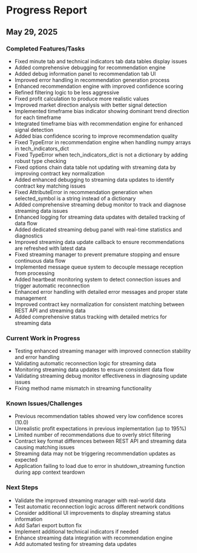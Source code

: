 # Progress Report

## May 29, 2025

### Completed Features/Tasks
- Fixed minute tab and technical indicators tab data tables display issues
- Added comprehensive debugging for recommendation engine
- Added debug information panel to recommendation tab UI
- Improved error handling in recommendation generation process
- Enhanced recommendation engine with improved confidence scoring
- Refined filtering logic to be less aggressive
- Fixed profit calculation to produce more realistic values
- Improved market direction analysis with better signal detection
- Implemented timeframe bias indicator showing dominant trend direction for each timeframe
- Integrated timeframe bias with recommendation engine for enhanced signal detection
- Added bias confidence scoring to improve recommendation quality
- Fixed TypeError in recommendation engine when handling numpy arrays in tech_indicators_dict
- Fixed TypeError when tech_indicators_dict is not a dictionary by adding robust type checking
- Fixed options chain data table not updating with streaming data by improving contract key normalization
- Added enhanced debugging to streaming data updates to identify contract key matching issues
- Fixed AttributeError in recommendation generation when selected_symbol is a string instead of a dictionary
- Added comprehensive streaming debug monitor to track and diagnose streaming data issues
- Enhanced logging for streaming data updates with detailed tracking of data flow
- Added dedicated streaming debug panel with real-time statistics and diagnostics
- Improved streaming data update callback to ensure recommendations are refreshed with latest data
- Fixed streaming manager to prevent premature stopping and ensure continuous data flow
- Implemented message queue system to decouple message reception from processing
- Added heartbeat monitoring system to detect connection issues and trigger automatic reconnection
- Enhanced error handling with detailed error messages and proper state management
- Improved contract key normalization for consistent matching between REST API and streaming data
- Added comprehensive status tracking with detailed metrics for streaming data

### Current Work in Progress
- Testing enhanced streaming manager with improved connection stability and error handling
- Validating automatic reconnection logic for streaming data
- Monitoring streaming data updates to ensure consistent data flow
- Validating streaming debug monitor effectiveness in diagnosing update issues
- Fixing method name mismatch in streaming functionality

### Known Issues/Challenges
- Previous recommendation tables showed very low confidence scores (10.0)
- Unrealistic profit expectations in previous implementation (up to 195%)
- Limited number of recommendations due to overly strict filtering
- Contract key format differences between REST API and streaming data causing matching issues
- Streaming data may not be triggering recommendation updates as expected
- Application failing to load due to error in shutdown_streaming function during app context teardown

### Next Steps
- Validate the improved streaming manager with real-world data
- Test automatic reconnection logic across different network conditions
- Consider additional UI improvements to display streaming status information
- Add Safari export button fix
- Implement additional technical indicators if needed
- Enhance streaming data integration with recommendation engine
- Add automated testing for streaming data updates

